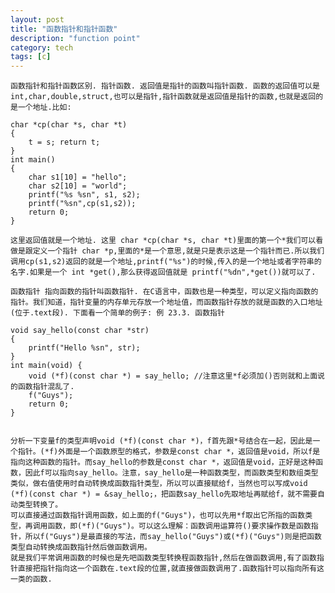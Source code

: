 ```yaml
---
layout: post
title: "函数指针和指针函数"
description: "function point"
category: tech
tags: [c]
---
```


    函数指针和指针函数区别. 指针函数. 返回值是指针的函数叫指针函数. 函数的返回值可以是int,char,double,struct,也可以是指针,指针函数就是返回值是指针的函数,也就是返回的是一个地址.比如: 

    char *cp(char *s, char *t) 
    { 
        t = s; return t; 
    }
    int main() 
    { 
        char s1[10] = "hello"; 
        char s2[10] = "world"; 
        printf("%s %sn", s1, s2); 
        printf("%sn",cp(s1,s2)); 
        return 0; 
    }

    这里返回值就是一个地址. 这里 char *cp(char *s, char *t)里面的第一个*我们可以看做是跟定义一个指针 char *p,里面的*是一个意思,就是只是表示这是一个指针而已.所以我们调用cp(s1,s2)返回的就是一个地址,printf("%s")的时候,传入的是一个地址或者字符串的名字.如果是一个 int *get(),那么获得返回值就是 printf("%dn",*get())就可以了.

    函数指针 指向函数的指针叫函数指针. 在C语言中，函数也是一种类型，可以定义指向函数的指针。我们知道，指针变量的内存单元存放一个地址值，而函数指针存放的就是函数的入口地址(位于.text段). 下面看一个简单的例子: 例 23.3. 函数指针 

    void say_hello(const char *str) 
    { 
        printf("Hello %sn", str); 
    } 
    int main(void) { 
        void (*f)(const char *) = say_hello; //注意这里*f必须加()否则就和上面说的函数指针混乱了. 
        f("Guys"); 
        return 0; 
    }


    分析一下变量f的类型声明void (*f)(const char *)，f首先跟*号结合在一起，因此是一个指针。(*f)外面是一个函数原型的格式，参数是const char *，返回值是void，所以f是指向这种函数的指针。而say_hello的参数是const char *，返回值是void，正好是这种函数，因此f可以指向say_hello。注意，say_hello是一种函数类型，而函数类型和数组类型类似，做右值使用时自动转换成函数指针类型，所以可以直接赋给f，当然也可以写成void (*f)(const char *) = &say_hello;，把函数say_hello先取地址再赋给f，就不需要自动类型转换了。
    可以直接通过函数指针调用函数，如上面的f("Guys")，也可以先用*f取出它所指的函数类型，再调用函数，即(*f)("Guys")。可以这么理解：函数调用运算符()要求操作数是函数指针，所以f("Guys")是最直接的写法，而say_hello("Guys")或(*f)("Guys")则是把函数类型自动转换成函数指针然后做函数调用。
    就是我们平常调用函数的时候也是先吧函数类型转换程函数指针,然后在做函数调用,有了函数指针直接把指针指向这一个函数在.text段的位置,就直接做函数调用了.函数指针可以指向所有这一类的函数.
